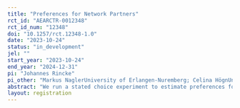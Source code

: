 ```yaml
---
title: "Preferences for Network Partners"
rct_id: "AEARCTR-0012348"
rct_id_num: "12348"
doi: "10.1257/rct.12348-1.0"
date: "2023-10-24"
status: "in_development"
jel: ""
start_year: "2023-10-24"
end_year: "2024-12-31"
pi: "Johannes Rincke"
pi_other: "Markus NaglerUniversity of Erlangen-Nuremberg; Celina HögnUniversity of Erlangen-Nuremberg"
abstract: "We run a stated choice experiment to estimate preferences for network members among university freshmen. In the experiment, newly enrolled students at a large German university state for a number of ficticious profiles of fellow students whether or not they consider subjects with the respective profiles as potential network partners. Using this data, we plan to estimate to what extent homophily shapes network preferences."
layout: registration
---
```


